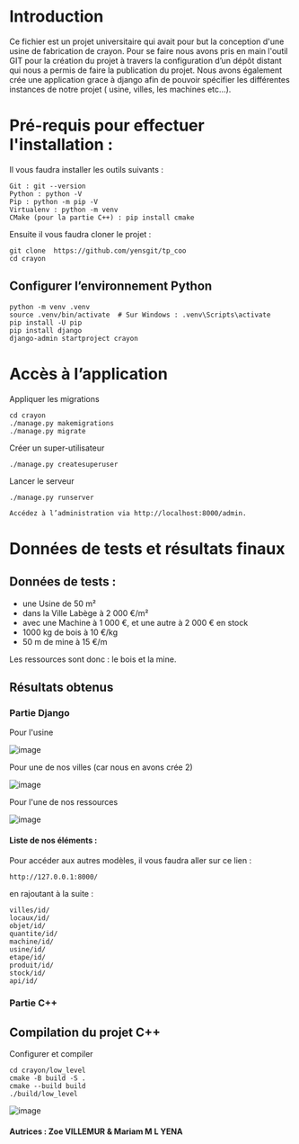 # Introduction 

Ce fichier est un projet universitaire qui avait pour but la conception d'une usine de fabrication de crayon.
Pour se faire nous avons pris en main l'outil GIT pour la création du projet à travers la configuration d’un dépôt distant 
qui nous a permis de faire la publication du projet. Nous avons également crée une application grace à django afin de pouvoir
spécifier les différentes instances de notre projet ( usine, villes, les machines etc...).

# Pré-requis pour effectuer l'installation :
Il vous faudra installer les outils suivants :

    Git : git --version
    Python : python -V
    Pip : python -m pip -V
    Virtualenv : python -m venv
    CMake (pour la partie C++) : pip install cmake

Ensuite il vous faudra cloner le projet :

    git clone  https://github.com/yensgit/tp_coo
    cd crayon

## Configurer l’environnement Python

    python -m venv .venv
    source .venv/bin/activate  # Sur Windows : .venv\Scripts\activate
    pip install -U pip
    pip install django
    django-admin startproject crayon

# Accès à l’application

Appliquer les migrations

    cd crayon
    ./manage.py makemigrations
    ./manage.py migrate

Créer un super-utilisateur

    ./manage.py createsuperuser

Lancer le serveur

    ./manage.py runserver

    Accédez à l’administration via http://localhost:8000/admin.

# Données de tests et résultats finaux 
## Données de tests :
- une Usine de 50 m²
- dans la Ville Labège à 2 000 €/m² 
- avec une Machine à 1 000 €, et une autre à 2 000 €
 en stock
- 1000 kg de bois à 10 €/kg
- 50 m de mine à 15 €/m

Les ressources sont donc : le bois et la mine.

## Résultats obtenus 
### Partie Django

Pour l'usine

![image](https://github.com/user-attachments/assets/d14bed04-08a4-4084-a12a-091afb2a4ebc)

Pour une de nos villes (car nous en avons crée 2)

![image](https://github.com/user-attachments/assets/b3237fb2-3e78-473e-b98d-1dcb1b4ed7b8)

Pour l'une de nos ressources

![image](https://github.com/user-attachments/assets/957dad43-9ef9-44a3-b331-aa3c5664bcae)

#### Liste de nos éléments :

Pour accéder aux autres modèles, il vous faudra aller sur ce lien :

    http://127.0.0.1:8000/
    
en rajoutant à la suite :

    villes/id/ 
    locaux/id/
    objet/id/ 
    quantite/id/ 
    machine/id/ 
    usine/id/ 
    etape/id/ 
    produit/id/ 
    stock/id/ 
    api/id/ 
    
### Partie C++

## Compilation du projet C++

Configurer et compiler

    cd crayon/low_level
    cmake -B build -S .
    cmake --build build
    ./build/low_level


![image](https://github.com/user-attachments/assets/136eb7f9-7813-416d-a50a-73c9524fea74)

#### Autrices : Zoe VILLEMUR  & Mariam M L YENA 
